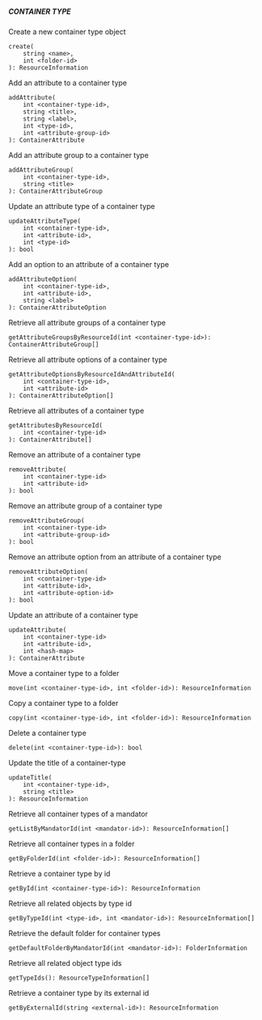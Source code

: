 ##### CONTAINER TYPE

Create a new container type object


```
create(
	string <name>,
	int <folder-id>
): ResourceInformation
```

Add an attribute to a container type


```
addAttribute(
    int <container-type-id>,
    string <title>,
    string <label>,
    int <type-id>,
    int <attribute-group-id>
): ContainerAttribute
```

Add an attribute group to a container type


```
addAttributeGroup(
    int <container-type-id>,
    string <title>
): ContainerAttributeGroup
```

Update an attribute type of a container type


```
updateAttributeType(
    int <container-type-id>,
    int <attribute-id>,
    int <type-id>
): bool
```

Add an option to an attribute of a container type


```
addAttributeOption(
    int <container-type-id>,
    int <attribute-id>,
    string <label>
): ContainerAttributeOption
```

Retrieve all attribute groups of a container type


```
getAttributeGroupsByResourceId(int <container-type-id>): ContainerAttributeGroup[]
```

Retrieve all attribute options of a container type


```
getAttributeOptionsByResourceIdAndAttributeId(
    int <container-type-id>,
    int <attribute-id>
): ContainerAttributeOption[]
```

Retrieve all attributes of a container type


```
getAttributesByResourceId(
    int <container-type-id>
): ContainerAttribute[]
```

Remove an attribute of a container type


```
removeAttribute(
    int <container-type-id>
    int <attribute-id>
): bool
```

Remove an attribute group of a container type


```
removeAttributeGroup(
    int <container-type-id>
    int <attribute-group-id>
): bool
```

Remove an attribute option from an attribute of a container type


```
removeAttributeOption(
    int <container-type-id>
    int <attribute-id>,
    int <attribute-option-id>
): bool
```

Update an attribute of a container type


```
updateAttribute(
    int <container-type-id>
    int <attribute-id>,
    int <hash-map>
): ContainerAttribute
```

Move a container type to a folder


```
move(int <container-type-id>, int <folder-id>): ResourceInformation
```

Copy a container type to a folder


```
copy(int <container-type-id>, int <folder-id>): ResourceInformation
```

Delete a container type


```
delete(int <container-type-id>): bool
```

Update the title of a container-type

```
updateTitle(
    int <container-type-id>,
    string <title>
): ResourceInformation
```

Retrieve all container types of a mandator


```
getListByMandatorId(int <mandator-id>): ResourceInformation[]
```

Retrieve all container types in a folder


```
getByFolderId(int <folder-id>): ResourceInformation[]
```

Retrieve a container type by id


```
getById(int <container-type-id>): ResourceInformation
```

Retrieve all related objects by type id


```
getByTypeId(int <type-id>, int <mandator-id>): ResourceInformation[]
```

Retrieve the default folder for container types


```
getDefaultFolderByMandatorId(int <mandator-id>): FolderInformation
```

Retrieve all related object type ids


```
getTypeIds(): ResourceTypeInformation[]
```

Retrieve a container type by its external id


```
getByExternalId(string <external-id>): ResourceInformation
```
